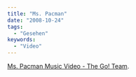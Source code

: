 ```yaml
---
title: "Ms. Pacman"
date: "2008-10-24"
tags:
  - "Gesehen"
keywords:
  - "Video"
---
```


[Ms. Pacman Music Video - The Go! Team](https://de.youtube.com/watch?v=wQg7qOB5Heg).
